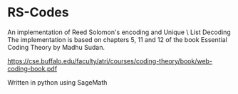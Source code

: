 # RS-Codes
An implementation of Reed Solomon's encoding and Unique \ List Decoding
The implementation is based on chapters 5, 11 and 12 of the book Essential Coding Theory by Madhu Sudan.

https://cse.buffalo.edu/faculty/atri/courses/coding-theory/book/web-coding-book.pdf

 Written in python using SageMath
